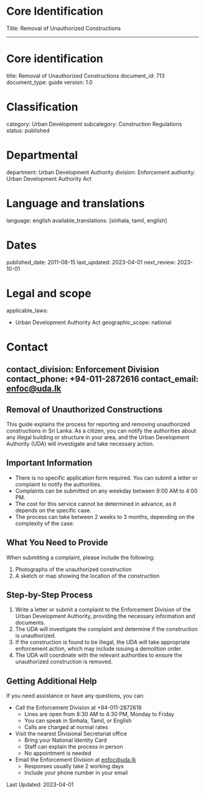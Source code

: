 # Core Identification
Title: Removal of Unauthorized Constructions

---
# Core identification
title: Removal of Unauthorized Constructions
document_id: 713
document_type: guide
version: 1.0

# Classification
category: Urban Development
subcategory: Construction Regulations
status: published

# Departmental
department: Urban Development Authority
division: Enforcement
authority: Urban Development Authority Act

# Language and translations
language: english
available_translations: [sinhala, tamil, english]

# Dates
published_date: 2011-08-15
last_updated: 2023-04-01
next_review: 2023-10-01

# Legal and scope
applicable_laws:
 - Urban Development Authority Act
geographic_scope: national

# Contact
contact_division: Enforcement Division
contact_phone: +94-011-2872616
contact_email: enfoc@uda.lk
---

## Removal of Unauthorized Constructions

This guide explains the process for reporting and removing unauthorized constructions in Sri Lanka. As a citizen, you can notify the authorities about any illegal building or structure in your area, and the Urban Development Authority (UDA) will investigate and take necessary action.

## Important Information

- There is no specific application form required. You can submit a letter or complaint to notify the authorities.
- Complaints can be submitted on any weekday between 9:00 AM to 4:00 PM.
- The cost for this service cannot be determined in advance, as it depends on the specific case.
- The process can take between 2 weeks to 3 months, depending on the complexity of the case.

## What You Need to Provide

When submitting a complaint, please include the following:
1. Photographs of the unauthorized construction
2. A sketch or map showing the location of the construction

## Step-by-Step Process

1. Write a letter or submit a complaint to the Enforcement Division of the Urban Development Authority, providing the necessary information and documents.
2. The UDA will investigate the complaint and determine if the construction is unauthorized.
3. If the construction is found to be illegal, the UDA will take appropriate enforcement action, which may include issuing a demolition order.
4. The UDA will coordinate with the relevant authorities to ensure the unauthorized construction is removed.

## Getting Additional Help

If you need assistance or have any questions, you can:

- Call the Enforcement Division at +94-011-2872616
    - Lines are open from 8:30 AM to 4:30 PM, Monday to Friday
    - You can speak in Sinhala, Tamil, or English
    - Calls are charged at normal rates
- Visit the nearest Divisional Secretariat office
    - Bring your National Identity Card
    - Staff can explain the process in person
    - No appointment is needed
- Email the Enforcement Division at enfoc@uda.lk
    - Responses usually take 2 working days
    - Include your phone number in your email

Last Updated: 2023-04-01